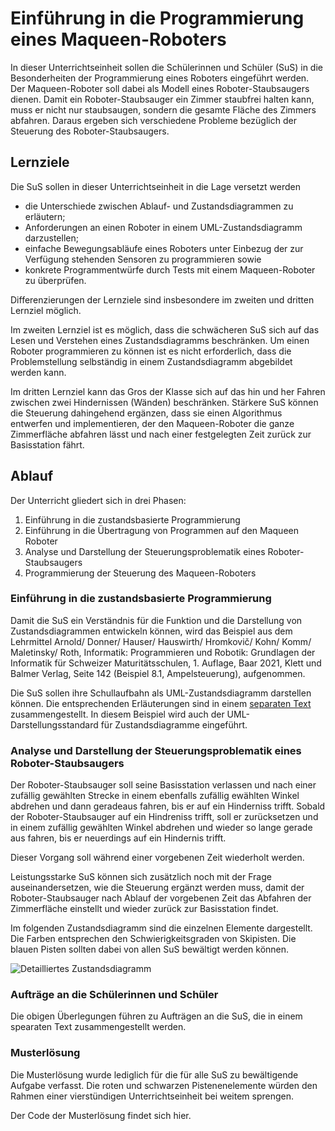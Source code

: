 # Einführung in die Programmierung eines Maqueen-Roboters

In dieser Unterrichtseinheit sollen die Schülerinnen und Schüler (SuS)
in die Besonderheiten der Programmierung eines Roboters eingeführt
werden. Der Maqueen-Roboter soll dabei als Modell eines
Roboter-Staubsaugers dienen. Damit ein Roboter-Staubsauger ein Zimmer
staubfrei halten kann, muss er nicht nur staubsaugen, sondern die
gesamte Fläche des Zimmers abfahren. Daraus ergeben sich verschiedene
Probleme bezüglich der Steuerung des Roboter-Staubsaugers.

## Lernziele

Die SuS sollen in dieser Unterrichtseinheit in die Lage versetzt werden 

- die Unterschiede zwischen Ablauf- und Zustandsdiagrammen zu erläutern;
- Anforderungen an einen Roboter in einem UML-Zustandsdiagramm darzustellen;
- einfache Bewegungsabläufe eines Roboters unter Einbezug der zur
  Verfügung stehenden Sensoren zu programmieren sowie
- konkrete Programmentwürfe durch Tests mit einem Maqueen-Roboter zu überprüfen.

Differenzierungen der Lernziele sind insbesondere im zweiten und dritten
Lernziel möglich.

Im zweiten Lernziel ist es möglich, dass die schwächeren SuS sich auf
das Lesen und Verstehen eines Zustandsdiagramms beschränken. Um einen
Roboter programmieren zu können ist es nicht erforderlich, dass die
Problemstellung selbständig in einem Zustandsdiagramm abgebildet werden
kann.

Im dritten Lernziel kann das Gros der Klasse sich auf das hin und her
Fahren zwischen zwei Hindernissen (Wänden) beschränken. Stärkere SuS
können die Steuerung dahingehend ergänzen, dass sie einen Algorithmus
entwerfen und implementieren, der den Maqueen-Roboter die ganze
Zimmerfläche abfahren lässt und nach einer festgelegten Zeit zurück zur
Basisstation fährt.

## Ablauf

Der Unterricht gliedert sich in drei Phasen:

1. Einführung in die zustandsbasierte Programmierung
2. Einführung in die Übertragung von Programmen auf den Maqueen Roboter 
3. Analyse und Darstellung der Steuerungsproblematik eines
   Roboter-Staubsaugers  
4. Programmierung der Steuerung des Maqueen-Roboters  

### Einführung in die zustandsbasierte Programmierung

Damit die SuS ein Verständnis für die Funktion und die Darstellung von
Zustandsdiagrammen entwickeln können, wird das Beispiel aus dem
Lehrmittel Arnold/ Donner/ Hauser/ Hauswirth/ Hromkovič/ Kohn/ Komm/
Maletinsky/ Roth, Informatik: Programmieren und Robotik: Grundlagen
der Informatik für Schweizer Maturitätsschulen, 1. Auflage, Baar 2021, Klett
und Balmer Verlag, Seite 142 (Beispiel 8.1, Ampelsteuerung),
aufgenommen.

Die SuS sollen ihre Schullaufbahn als UML-Zustandsdiagramm darstellen
können. Die entsprechenden Erläuterungen sind in einem
[separaten Text](kbw_laufbahn.md) 
zusammengestellt. In diesem Beispiel wird auch der
UML-Darstellungsstandard für Zustandsdiagramme eingeführt.

### Analyse und Darstellung der Steuerungsproblematik eines Roboter-Staubsaugers

Der Roboter-Staubsauger soll seine Basisstation verlassen und nach einer
zufällig gewählten Strecke in einem ebenfalls zufällig ewählten Winkel
abdrehen und dann geradeaus fahren, bis er auf ein Hinderniss trifft.
Sobald der Roboter-Staubsauger auf ein Hindreniss trifft, soll er
zurücksetzen und in einem zufällig gewählten Winkel abdrehen und wieder
so lange gerade aus fahren, bis er neuerdings auf ein Hindernis trifft.

Dieser Vorgang soll während einer vorgebenen Zeit wiederholt werden.

Leistungsstarke SuS können sich zusätzlich noch mit der Frage
auseinandersetzen, wie die Steuerung ergänzt werden muss, damit der
Roboter-Staubsauger nach Ablauf der vorgebenen Zeit das Abfahren der
Zimmerfläche einstellt und  wieder zurück zur Basisstation findet.

Im folgenden Zustandsdiagramm sind die einzelnen Elemente dargestellt. Die
Farben entsprechen den Schwierigkeitsgraden von Skipisten. Die blauen Pisten
sollten dabei von allen SuS bewältigt werden können.

![Detailliertes
Zustandsdiagramm](../visualisierungen/detailliertes_zustandsdiagramm.svg)

### Aufträge an die Schülerinnen und Schüler

Die obigen Überlegungen führen zu Aufträgen an die SuS, die in einem spearaten
Text zusammengestellt werden.

### Musterlösung

Die Musterlösung wurde lediglich für die für alle SuS zu bewältigende Aufgabe
verfasst. Die roten und schwarzen Pistenenelemente würden den Rahmen einer
vierstündigen Unterrichtseinheit bei weitem sprengen.

Der Code der Musterlösung findet sich hier.

